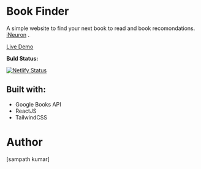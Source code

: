 # Book Finder

A simple website to find your next book to read and book recomondations. [iNeuron](https://ineuron.com) .

[Live Demo](https://pb2204-book-finder.netlify.app/)

**Buld Status:**

[![Netlify Status](https://api.netlify.com/api/v1/badges/c5c59938-18b3-40f6-9936-78a047dcc199/deploy-status)](https://app.netlify.com/sites/book-finder2/deploys)

## Built with:

- Google Books API
- ReactJS
- TailwindCSS

# Author
[sampath kumar]
